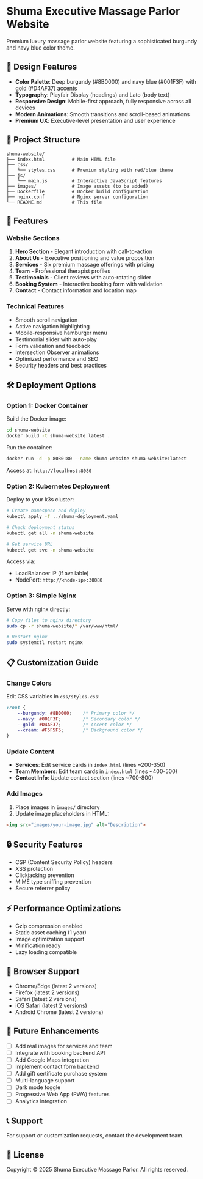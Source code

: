 # Shuma Executive Massage Parlor Website

Premium luxury massage parlor website featuring a sophisticated burgundy and navy blue color theme.

## 🎨 Design Features

- **Color Palette**: Deep burgundy (#8B0000) and navy blue (#001F3F) with gold (#D4AF37) accents
- **Typography**: Playfair Display (headings) and Lato (body text)
- **Responsive Design**: Mobile-first approach, fully responsive across all devices
- **Modern Animations**: Smooth transitions and scroll-based animations
- **Premium UX**: Executive-level presentation and user experience

## 📁 Project Structure

```
shuma-website/
├── index.html          # Main HTML file
├── css/
│   └── styles.css      # Premium styling with red/blue theme
├── js/
│   └── main.js         # Interactive JavaScript features
├── images/             # Image assets (to be added)
├── Dockerfile          # Docker build configuration
├── nginx.conf          # Nginx server configuration
└── README.md           # This file
```

## 🚀 Features

### Website Sections
1. **Hero Section** - Elegant introduction with call-to-action
2. **About Us** - Executive positioning and value proposition
3. **Services** - Six premium massage offerings with pricing
4. **Team** - Professional therapist profiles
5. **Testimonials** - Client reviews with auto-rotating slider
6. **Booking System** - Interactive booking form with validation
7. **Contact** - Contact information and location map

### Technical Features
- Smooth scroll navigation
- Active navigation highlighting
- Mobile-responsive hamburger menu
- Testimonial slider with auto-play
- Form validation and feedback
- Intersection Observer animations
- Optimized performance and SEO
- Security headers and best practices

## 🛠️ Deployment Options

### Option 1: Docker Container

Build the Docker image:
```bash
cd shuma-website
docker build -t shuma-website:latest .
```

Run the container:
```bash
docker run -d -p 8080:80 --name shuma-website shuma-website:latest
```

Access at: `http://localhost:8080`

### Option 2: Kubernetes Deployment

Deploy to your k3s cluster:
```bash
# Create namespace and deploy
kubectl apply -f ../shuma-deployment.yaml

# Check deployment status
kubectl get all -n shuma-website

# Get service URL
kubectl get svc -n shuma-website
```

Access via:
- LoadBalancer IP (if available)
- NodePort: `http://<node-ip>:30080`

### Option 3: Simple Nginx

Serve with nginx directly:
```bash
# Copy files to nginx directory
sudo cp -r shuma-website/* /var/www/html/

# Restart nginx
sudo systemctl restart nginx
```

## 📋 Customization Guide

### Change Colors
Edit CSS variables in `css/styles.css`:
```css
:root {
    --burgundy: #8B0000;    /* Primary color */
    --navy: #001F3F;        /* Secondary color */
    --gold: #D4AF37;        /* Accent color */
    --cream: #F5F5F5;       /* Background color */
}
```

### Update Content
- **Services**: Edit service cards in `index.html` (lines ~200-350)
- **Team Members**: Edit team cards in `index.html` (lines ~400-500)
- **Contact Info**: Update contact section (lines ~700-800)

### Add Images
1. Place images in `images/` directory
2. Update image placeholders in HTML:
```html
<img src="images/your-image.jpg" alt="Description">
```

## 🔒 Security Features

- CSP (Content Security Policy) headers
- XSS protection
- Clickjacking prevention
- MIME type sniffing prevention
- Secure referrer policy

## ⚡ Performance Optimizations

- Gzip compression enabled
- Static asset caching (1 year)
- Image optimization support
- Minification ready
- Lazy loading compatible

## 📱 Browser Support

- Chrome/Edge (latest 2 versions)
- Firefox (latest 2 versions)
- Safari (latest 2 versions)
- iOS Safari (latest 2 versions)
- Android Chrome (latest 2 versions)

## 🎯 Future Enhancements

- [ ] Add real images for services and team
- [ ] Integrate with booking backend API
- [ ] Add Google Maps integration
- [ ] Implement contact form backend
- [ ] Add gift certificate purchase system
- [ ] Multi-language support
- [ ] Dark mode toggle
- [ ] Progressive Web App (PWA) features
- [ ] Analytics integration

## 📞 Support

For support or customization requests, contact the development team.

## 📄 License

Copyright © 2025 Shuma Executive Massage Parlor. All rights reserved.
